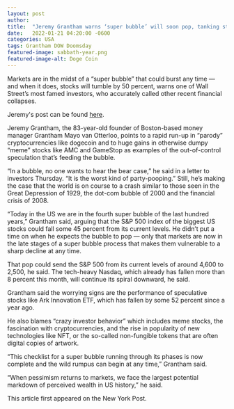 ```yaml
--- 
layout: post 
author: 
title:  "Jeremy Grantham warns ‘super bubble’ will soon pop, tanking stocks 50 percent" 
date:   2022-01-21 04:20:00 -0600 
categories: USA 
tags: Grantham DOW Doomsday 
featured-image: sabbath-year.png 
featured-image-alt: Doge Coin 
--- 
```

Markets are in the midst of a “super bubble” that could burst any time — and when it does, stocks will tumble by 50 percent, warns one of Wall Street’s most famed investors, who accurately called other recent financial collapses.  

Jeremy's post can be found <a href="https://www.gmo.com/americas/research-library/let-the-wild-rumpus-begin/">here</a>.  

Jeremy Grantham, the 83-year-old founder of Boston-based money manager Grantham Mayo van Otterloo, points to a rapid run-up in “parody” cryptocurrencies like dogecoin and to huge gains in otherwise dumpy “meme” stocks like AMC and GameStop as examples of the out-of-control speculation that’s feeding the bubble.  

“In a bubble, no one wants to hear the bear case,” he said in a letter to investors Thursday. “It is the worst kind of party-pooping.” Still, he’s making the case that the world is on course to a crash similar to those seen in the Great Depression of 1929, the dot-com bubble of 2000 and the financial crisis of 2008.  

“Today in the US we are in the fourth super bubble of the last hundred years,” Grantham said, arguing that the S&P 500 index of the biggest US stocks could fall some 45 percent from its current levels. He didn’t put a time on when he expects the bubble to pop — only that markets are now in the late stages of a super bubble process that makes them vulnerable to a sharp decline at any time.  

That pop could send the S&P 500 from its current levels of around 4,600 to 2,500, he said. The tech-heavy Nasdaq, which already has fallen more than 8 percent this month, will continue its spiral downward, he said.  

Grantham said the worrying signs are the performance of speculative stocks like Ark Innovation ETF, which has fallen by some 52 percent since a year ago.  

He also blames “crazy investor behavior” which includes meme stocks, the fascination with cryptocurrencies, and the rise in popularity of new technologies like NFT, or the so-called non-fungible tokens that are often digital copies of artwork.  

“This checklist for a super bubble running through its phases is now complete and the wild rumpus can begin at any time,” Grantham said.  

“When pessimism returns to markets, we face the largest potential markdown of perceived wealth in US history,” he said.  

This article first appeared on the New York Post.  
